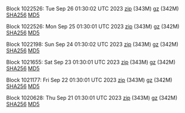 Block 1022526: Tue Sep 26 01:30:02 UTC 2023 [zip](https://files.01coin.io/mainnet/2023-09-26/bootstrap.dat.zip) (343M) [gz](https://files.01coin.io/mainnet/2023-09-26/bootstrap.dat.tar.gz) (342M) [SHA256](https://files.01coin.io/mainnet/2023-09-26/sha256.txt) [MD5](https://files.01coin.io/mainnet/2023-09-26/md5.txt)

Block 1022526: Mon Sep 25 01:30:01 UTC 2023 [zip](https://files.01coin.io/mainnet/2023-09-25/bootstrap.dat.zip) (343M) [gz](https://files.01coin.io/mainnet/2023-09-25/bootstrap.dat.tar.gz) (342M) [SHA256](https://files.01coin.io/mainnet/2023-09-25/sha256.txt) [MD5](https://files.01coin.io/mainnet/2023-09-25/md5.txt)

Block 1022198: Sun Sep 24 01:30:02 UTC 2023 [zip](https://files.01coin.io/mainnet/2023-09-24/bootstrap.dat.zip) (343M) [gz](https://files.01coin.io/mainnet/2023-09-24/bootstrap.dat.tar.gz) (342M) [SHA256](https://files.01coin.io/mainnet/2023-09-24/sha256.txt) [MD5](https://files.01coin.io/mainnet/2023-09-24/md5.txt)

Block 1021655: Sat Sep 23 01:30:01 UTC 2023 [zip](https://files.01coin.io/mainnet/2023-09-23/bootstrap.dat.zip) (343M) [gz](https://files.01coin.io/mainnet/2023-09-23/bootstrap.dat.tar.gz) (342M) [SHA256](https://files.01coin.io/mainnet/2023-09-23/sha256.txt) [MD5](https://files.01coin.io/mainnet/2023-09-23/md5.txt)

Block 1021177: Fri Sep 22 01:30:01 UTC 2023 [zip](https://files.01coin.io/mainnet/2023-09-22/bootstrap.dat.zip) (343M) [gz](https://files.01coin.io/mainnet/2023-09-22/bootstrap.dat.tar.gz) (342M) [SHA256](https://files.01coin.io/mainnet/2023-09-22/sha256.txt) [MD5](https://files.01coin.io/mainnet/2023-09-22/md5.txt)

Block 1020628: Thu Sep 21 01:30:01 UTC 2023 [zip](https://files.01coin.io/mainnet/2023-09-21/bootstrap.dat.zip) (343M) [gz](https://files.01coin.io/mainnet/2023-09-21/bootstrap.dat.tar.gz) (342M) [SHA256](https://files.01coin.io/mainnet/2023-09-21/sha256.txt) [MD5](https://files.01coin.io/mainnet/2023-09-21/md5.txt)
